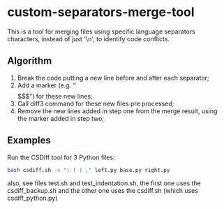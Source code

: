 # custom-separators-merge-tool

This is a tool for merging files using specific language separators characters, instead of just '\n', to identify code conflicts.

## Algorithm

1. Break the code putting a new line before and after each separator;
2. Add a marker (e.g. “$$$$$$$”) for these new lines;
3. Call diff3 command for these new files pre processed;
4. Remove the new lines added in step one from the merge result, using the marker added in step two;

## Examples
Run the CSDiff tool for 3 Python files:
```sh
bash csdiff.sh -s ": ( ) ," left.py base.py right.py
```
also, see files test.sh and test_indentation.sh, the first one uses the csdiff_backup.sh and the other one uses the csdiff.sh (which uses csdiff_python.py)
